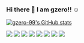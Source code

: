 ### Hi there 👋 I am gzero!! ☺️


[![gzero-99's GitHub stats](https://github-readme-stats.vercel.app/api?username=gzero-99)](https://github.com/anuraghazra/github-readme-stats) 

<img src="https://img.shields.io/badge/Android-3DDC84?style=flat-square&logo=Android&logoColor=white"/> <img src="https://img.shields.io/badge/Java-007396?style-square&logo=Java&logoColor=white"/>
<img src="https://img.shields.io/badge/html5-red?style=flat&logo=html5&logoColor=FFFFFF"/>
<img src="https://img.shields.io/badge/c-pink?style=flat&logo=c&logoColor=FF3399"/>
<img src="https://img.shields.io/badge/MySQL-blue?style=flat&logo=MySQL&logoColor=FFFFFF"/>
<img src="https://img.shields.io/badge/github-black?style=flat&logo=github&logoColor=FFFFFF"/>
<img src="https://img.shields.io/badge/python-yellow?style=flat&logo=python&logoColor=FFFFFF"/>
<img src="https://img.shields.io/badge/Kotlin-0095D5?style=flat-square&logo=Kotlin&logoColor=white"/>

<!--
**gzero-99/gzero-99** is a ✨ _special_ ✨ repository because its `README.md` (this file) appears on your GitHub profile.

Here are some ideas to get you started:

- 🔭 I’m currently working on ...
- 🌱 I’m currently learning ...
- 👯 I’m looking to collaborate on ...
- 🤔 I’m looking for help with ...
- 💬 Ask me about ...
- 📫 How to reach me: ...
- 😄 Pronouns: ...
- ⚡ Fun fact: ...
-->
